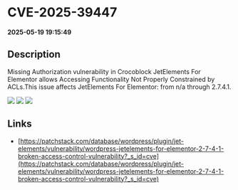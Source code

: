 # CVE-2025-39447

**2025-05-19 19:15:49**

## Description
Missing Authorization vulnerability in Crocoblock JetElements For Elementor allows Accessing Functionality Not Properly Constrained by ACLs.This issue affects JetElements For Elementor: from n/a through 2.7.4.1.

![](https://img.shields.io/static/v1?label=Score&message=7.5&color=red)
![](https://img.shields.io/static/v1?label=Severity&message=HIGH&color=red)
![](https://img.shields.io/static/v1?label=CWE&message=Auth&color=green)

## Links
- [https://patchstack.com/database/wordpress/plugin/jet-elements/vulnerability/wordpress-jetelements-for-elementor-2-7-4-1-broken-access-control-vulnerability?_s_id=cve](https://patchstack.com/database/wordpress/plugin/jet-elements/vulnerability/wordpress-jetelements-for-elementor-2-7-4-1-broken-access-control-vulnerability?_s_id=cve)
